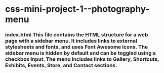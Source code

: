 # css-mini-project-1--photography-menu
###   index.html   This file contains the HTML structure for a web page with a sidebar menu. It includes links to external stylesheets and fonts, and uses Font Awesome icons. The sidebar menu is hidden by default and can be toggled using a checkbox input. The menu includes links to Gallery, Shortcuts, Exhibits, Events, Store, and Contact sections.
